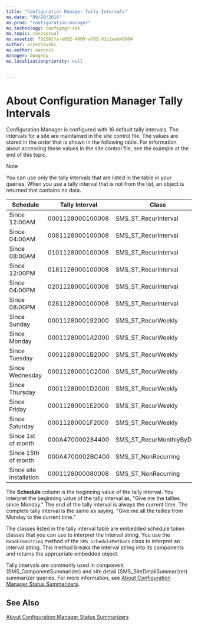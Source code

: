 ```yaml
---
title: "Configuration Manager Tally Intervals"
ms.date: "09/20/2016"
ms.prod: "configuration-manager"
ms.technology: configmgr-sdk
ms.topic: conceptual
ms.assetid: 792581fa-e652-4009-a702-91c2aad49904
author: aczechowski
ms.author: aaroncz
manager: dougeby
ms.localizationpriority: null


---
```

# About Configuration Manager Tally Intervals
Configuration Manager is configured with 16 default tally intervals. The intervals for a site are maintained in the site control file. The values are stored in the order that is shown in the following table. For information about accessing these values in the site control file, see the example at the end of this topic.  

> [!NOTE]
>  You can use only the tally intervals that are listed in the table in your queries. When you use a tally interval that is not from the list, an object is returned that contains no data.  

|Schedule|Tally Interval|Class|  
|--------------|--------------------|-----------|  
|Since 12:00AM|0001128000100008|SMS_ST_RecurInterval|  
|Since 04:00AM|0081128000100008|SMS_ST_RecurInterval|  
|Since 08:00AM|0101128000100008|SMS_ST_RecurInterval|  
|Since 12:00PM|0181128000100008|SMS_ST_RecurInterval|  
|Since 04:00PM|0201128000100008|SMS_ST_RecurInterval|  
|Since 08:00PM|0281128000100008|SMS_ST_RecurInterval|  
|Since Sunday|0001128000192000|SMS_ST_RecurWeekly|  
|Since Monday|00011280001A2000|SMS_ST_RecurWeekly|  
|Since Tuesday|00011280001B2000|SMS_ST_RecurWeekly|  
|Since Wednesday|00011280001C2000|SMS_ST_RecurWeekly|  
|Since Thursday|00011280001D2000|SMS_ST_RecurWeekly|  
|Since Friday|00011280001E2000|SMS_ST_RecurWeekly|  
|Since Saturday|00011280001F2000|SMS_ST_RecurWeekly|  
|Since 1st of month|000A470000284400|SMS_ST_RecurMonthlyByDate|  
|Since 15th of month|000A4700002BC400|SMS_ST_NonRecurring|  
|Since site installation|0001128000080008|SMS_ST_NonRecurring|  

 The **Schedule** column is the beginning value of the tally interval. You interpret the beginning value of the tally interval as, "Give me the tallies since Monday." The end of the tally interval is always the current time. The complete tally interval is the same as saying, "Give me all the tallies from Monday to the current time."  

 The classes listed in the tally interval table are embedded schedule token classes that you can use to interpret the interval string. You use the `ReadFromString` method of the `SMS_ScheduleMethods` class to interpret an interval string. This method breaks the interval string into its components and returns the appropriate embedded object.  

 Tally intervals are commonly used in component (SMS_ComponentSummarizer) and site detail (SMS_SiteDetailSummarizer) summarizer queries. For more information, see [About Configuration Manager Status Summarizers](../../../../develop/core/servers/manage/about-configuration-manager-status-summarizers.md).  

## See Also  
 [About Configuration Manager Status Summarizers](../../../../develop/core/servers/manage/about-configuration-manager-status-summarizers.md)   

